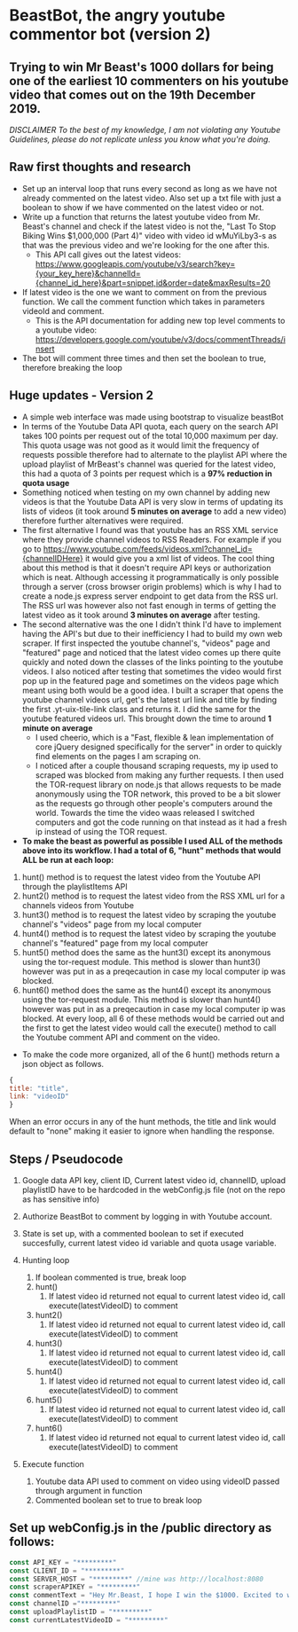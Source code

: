 # BeastBot, the angry youtube commentor bot (version 2)
## Trying to win Mr Beast's 1000 dollars for being one of the earliest 10 commenters on his youtube video that comes out on the 19th December 2019.

_*DISCLAIMER* To the best of my knowledge, I am not violating any Youtube Guidelines, please do not replicate unless you know what you're doing._

## Raw first thoughts and research
* Set up an interval loop that runs every second as long as we have not already commented on the latest video. Also set up a txt file with just a boolean to show if we have commented on the latest video or not.
* Write up a function that returns the latest youtube video from Mr. Beast's channel and check if the latest video is not the, "Last To Stop Biking Wins $1,000,000 (Part 4)" video with video id wMuYiLby3-s as that was the previous video and we're looking for the one after this.
  * This API call gives out the latest videos: https://www.googleapis.com/youtube/v3/search?key={your_key_here}&channelId={channel_id_here}&part=snippet,id&order=date&maxResults=20
* If latest video is the one we want to comment on from the previous function. We call the comment function which takes in parameters videoId and comment.
  * This is the API documentation for adding new top level comments to a youtube video:
https://developers.google.com/youtube/v3/docs/commentThreads/insert
* The bot will comment three times and then set the boolean to true, therefore breaking the loop

## Huge updates - Version 2
* A simple web interface was made using bootstrap to visualize beastBot
* In terms of the Youtube Data API quota, each query on the search API takes 100 points per request out of the total 10,000 maximum per day. This quota usage was not good as it would limit the frequency of requests possible therefore had to alternate to the playlist API where the upload playlist of MrBeast's channel was queried for the latest video, this had a quota of 3 points per request which is a **97% reduction in quota usage**
* Something noticed when testing on my own channel by adding new videos is that the Youtube Data API is very slow in terms of updating its lists of videos (it took around **5 minutes on average** to add a new video) therefore further alternatives were required.
* The first alternative I found was that youtube has an RSS XML service where they provide channel videos to RSS Readers. For example if you go to https://www.youtube.com/feeds/videos.xml?channel_id={channelIDHere} it would give you a xml list of videos. The cool thing about this method is that it doesn't require API keys or authorization which is neat. Although accessing it programmatically is only possible through a server (cross browser origin problems) which is why I had to create a node.js express server endpoint to get data from the RSS url. The RSS url was however also not fast enough in terms of getting the latest video as it took around **3 minutes on average** after testing.
* The second alternative was the one I didn't think I'd have to implement having the API's but due to their inefficiency I had to build my own web scraper. If first inspected the youtube channel's, "videos" page and "featured" page and noticed that the latest video comes up there quite quickly and noted down the classes of the links pointing to the youtube videos. I also noticed after testing that sometimes the video would first pop up in the featured page and sometimes on the videos page which meant using both would be a good idea. I built a scraper that opens the youtube channel videos url, get's the latest url link and title by finding the first .yt-uix-tile-link class and returns it. I did the same for the youtube featured videos url. This brought down the time to around **1 minute on average**
  * I used cheerio, which is a "Fast, flexible & lean implementation of core jQuery designed specifically for the server" in order to quickly find elements on the pages I am scraping on.
  * I noticed after a couple thousand scraping requests, my ip used to scraped was blocked from making any further requests. I then used the TOR-request library on node.js that allows requests to be made anonymously using the TOR network, this proved to be a bit slower as the requests go through other people's computers around the world. Towards the time the video waas released I switched computers and got the code running on that instead as it had a fresh ip instead of using the TOR request.
 * **To make the beast as powerful as possible I used ALL of the methods above into its workflow. I had a total of 6, "hunt" methods that would ALL be run at each loop:**
 1. hunt() method is to request the latest video from the Youtube API through the playlistItems API
 1. hunt2() method is to request the latest video from the RSS XML url for a channels videos from Youtube
 1. hunt3() method is to request the latest video by scraping the youtube channel's "videos" page from my local computer
 1. hunt4() method is to request the latest video by scraping the youtube channel's "featured" page from my local computer
 1. hunt5() method does the same as the hunt3() except its anonymous using the tor-request module. This method is slower than hunt3() however was put in as a preqecaution in case my local computer ip was blocked.
 1. hunt6() method does the same as the hunt4() except its anonymous using the tor-request module. This method is slower than hunt4() however was put in as a preqecaution in case my local computer ip was blocked.
 At every loop, all 6 of these methods would be carried out and the first to get the latest video would call the execute() method to call the Youtube comment API and comment on the video.
   * To make the code more organized, all of the 6 hunt() methods return a json object as follows.
 ```javascript
 {
 title: "title",
 link: "videoID"
 }
 ```
 When an error occurs in any of the hunt methods, the title and link would default to "none" making it easier to ignore when handling the response.




## Steps / Pseudocode
  1. Google data API key, client ID, Current latest video id, channelID, upload playlistID have to be hardcoded in the webConfig.js file (not on the repo as has sensitive info)
  1. Authorize BeastBot to comment by logging in with Youtube account.
  1. State is set up, with a commented boolean to set if executed succesfully, current latest video id variable and quota usage variable.
  1.  Hunting loop
      1. If boolean commented is true,  break loop
      1. hunt()
          1. If latest video id returned not equal to current latest video id, call execute(latestVideoID) to comment
      1. hunt2()
          1. If latest video id returned not equal to current latest video id, call execute(latestVideoID) to comment
      1. hunt3()
          1. If latest video id returned not equal to current latest video id, call execute(latestVideoID) to comment
      1. hunt4()
          1. If latest video id returned not equal to current latest video id, call execute(latestVideoID) to comment
      1. hunt5()
          1. If latest video id returned not equal to current latest video id, call execute(latestVideoID) to comment
      1. hunt6()
          1. If latest video id returned not equal to current latest video id, call execute(latestVideoID) to comment

  1. Execute function
      1. Youtube data API used to comment on video using videoID passed through argument in function
      1. Commented boolean set to true to break loop
## Set up webConfig.js in the /public directory as follows:
```javascript
const API_KEY = "*********"
const CLIENT_ID = "*********"
const SERVER_HOST = "*********" //mine was http://localhost:8080
const scraperAPIKEY = "*********"
const commentText = "Hey Mr.Beast, I hope I win the $1000. Excited to watch the video!!"
const channelID ="*********" 
const uploadPlaylistID = "*********"
const currentLatestVideoID = "*********"
```

